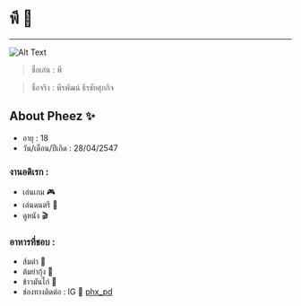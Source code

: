 # พี 🦁
---
![Alt Text](https://media.discordapp.net/attachments/1011254484229427301/1011256195396403220/296584495_480764453382632_7935728161928045272_n.jpg?width=1238&height=825)

> ชื่อเล่น : พี  

> ชื่อจริง : พีรพัฒน์ ธีรชัยศุภกิจ
## About Pheez ✨
* อายุ : 18
* วัน/เดือน/ปีเกิด : 28/04/2547
### งานอดิเรก :
* เล่นเกม 🎮
* เล่นดนตรี 🥁
* ดูหนัง 🎬
### อาหารที่ชอบ :
* ส้มตำ 🍊
* ต้มยำกุ้ง 🦐
* ข้าวมันไก่ 🐔
* ช่องทางติดต่อ : IG 🥣 [phx_pd](https://instagram.com/phx_pd?igshid=YmMyMTA2M2Y=)
    
